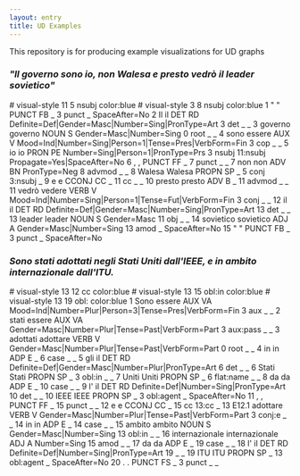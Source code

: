 ```yaml
---
layout: entry
title: UD Examples
---
```

This repository is for producing example visualizations for UD graphs

### <i>"Il governo sono io, non Walesa e presto vedrò il leader sovietico"</i>

<div class="conllu-parse" tabs="yes" id="tut-2947">
# visual-style 11 5 nsubj color:blue
# visual-style 3 8 nsubj color:blue
1	"	"	PUNCT	FB	_	3	punct	_	SpaceAfter=No
2	Il	il	DET	RD	Definite=Def|Gender=Masc|Number=Sing|PronType=Art	3	det	_	_
3	governo	governo	NOUN	S	Gender=Masc|Number=Sing	0	root	_	_
4	sono	essere	AUX	V	Mood=Ind|Number=Sing|Person=1|Tense=Pres|VerbForm=Fin	3	cop	_	_
5	io	io	PRON	PE	Number=Sing|Person=1|PronType=Prs	3	nsubj	11:nsubj	Propagate=Yes|SpaceAfter=No
6	,	,	PUNCT	FF	_	7	punct	_	_
7	non	non	ADV	BN	PronType=Neg	8	advmod	_	_
8	Walesa	Walesa	PROPN	SP	_	5	conj	3:nsubj	_
9	e	e	CCONJ	CC	_	11	cc	_	_
10	presto	presto	ADV	B	_	11	advmod	_	_
11	vedrò	vedere	VERB	V	Mood=Ind|Number=Sing|Person=1|Tense=Fut|VerbForm=Fin	3	conj	_	_
12	il	il	DET	RD	Definite=Def|Gender=Masc|Number=Sing|PronType=Art	13	det	_	_
13	leader	leader	NOUN	S	Gender=Masc	11	obj	_	_
14	sovietico	sovietico	ADJ	A	Gender=Masc|Number=Sing	13	amod	_	SpaceAfter=No
15	"	"	PUNCT	FB	_	3	punct	_	SpaceAfter=No
</div>

### <i>Sono stati adottati negli Stati Uniti dall'IEEE, e in ambito internazionale dall'ITU.</i>

<div class="conllu-parse" tabs="yes" id="tut-3427">
# visual-style 13 12 cc color:blue
# visual-style 13 15 obl:in color:blue
# visual-style 13 19 obl: color:blue
1	Sono	essere	AUX	VA	Mood=Ind|Number=Plur|Person=3|Tense=Pres|VerbForm=Fin	3	aux	_	_
2	stati	essere	AUX	VA	Gender=Masc|Number=Plur|Tense=Past|VerbForm=Part	3	aux:pass	_	_
3	adottati	adottare	VERB	V	Gender=Masc|Number=Plur|Tense=Past|VerbForm=Part	0	root	_	_
4	in	in	ADP	E	_	6	case	_	_
5	gli	il	DET	RD	Definite=Def|Gender=Masc|Number=Plur|PronType=Art	6	det	_	_
6	Stati	Stati	PROPN	SP	_	3	obl:in	_	_
7	Uniti	Uniti	PROPN	SP	_	6	flat:name	_	_
8	da	da	ADP	E	_	10	case	_	_
9	l'	il	DET	RD	Definite=Def|Number=Sing|PronType=Art	10	det	_	_
10	IEEE	IEEE	PROPN	SP	_	3	obl:agent	_	SpaceAfter=No
11	,	,	PUNCT	FF	_	15	punct	_	_
12	e	e	CCONJ	CC	_	15	cc	13:cc	_
13	E12.1	adottare	VERB	V	Gender=Masc|Number=Plur|Tense=Past|VerbForm=Part  3 conj:e	_	_
14	in	in	ADP	E	_	14	case	_	_
15	ambito	ambito	NOUN	S	Gender=Masc|Number=Sing	13	obl:in	_	_
16	internazionale	internazionale	ADJ	A	Number=Sing	15	amod	_	_
17	da	da	ADP	E	_	19	case	_	_
18	l'	il	DET	RD	Definite=Def|Number=Sing|PronType=Art	19	_	_
19	ITU	ITU	PROPN	SP	_	13	obl:agent	_	SpaceAfter=No
20	.	.	PUNCT	FS	_	3	punct	_	_

</div>

